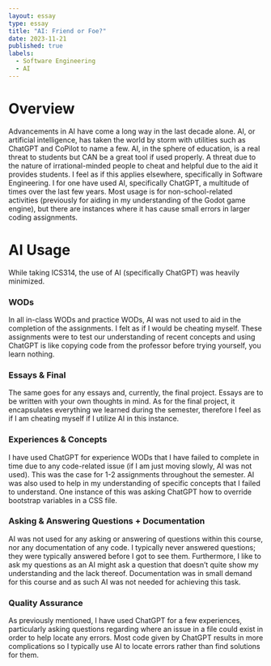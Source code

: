 ```yaml
---
layout: essay
type: essay
title: "AI: Friend or Foe?"
date: 2023-11-21
published: true
labels:
  - Software Engineering
  - AI
---
```


# Overview #

Advancements in AI have come a long way in the last decade alone. AI, or artificial intelligence, has taken the world by storm with utilities such as ChatGPT and CoPilot to name a few. AI, in the sphere of education, is a real threat to students but CAN be a great tool if used properly.  A threat due to the nature of irrational-minded people to cheat and helpful due to the aid it provides students. I feel as if this applies elsewhere, specifically in Software Engineering. I for one have used AI, specifically ChatGPT, a multitude of times over the last few years. Most usage is for non-school-related activities (previously for aiding in my understanding of the Godot game engine), but there are instances where it has cause small errors in larger coding assignments. 

# AI Usage #

While taking ICS314, the use of AI (specifically ChatGPT) was heavily minimized. 

### WODs ###
In all in-class WODs and practice WODs, AI was not used to aid in the completion of the assignments. I felt as if I would be cheating myself. These assignments were to test our understanding of recent concepts and using ChatGPT is like copying code from the professor before trying yourself, you learn nothing. 

### Essays & Final ###
The same goes for any essays and, currently, the final project. Essays are to be written with your own thoughts in mind. As for the final project, it encapsulates everything we learned during the semester, therefore I feel as if I am cheating myself if I utilize AI in this instance. 

### Experiences & Concepts ###
I have used ChatGPT for experience WODs that I have failed to complete in time due to any code-related issue (if I am just moving slowly, AI was not used). This was the case for 1-2 assignments throughout the semester. AI was also used to help in my understanding of specific concepts that I failed to understand. One instance of this was asking ChatGPT how to override bootstrap variables in a CSS file. 

### Asking & Answering Questions + Documentation ###
AI was not used for any asking or answering of questions within this course, nor any documentation of any code. I typically never answered questions; they were typically answered before I got to see them. Furthermore, I like to ask my questions as an AI might ask a question that doesn’t quite show my understanding and the lack thereof. Documentation was in small demand for this course and as such AI was not needed for achieving this task. 

### Quality Assurance ###
As previously mentioned, I have used ChatGPT for a few experiences, particularly asking questions regarding where an issue in a file could exist in order to help locate any errors. Most code given by ChatGPT results in more complications so I typically use AI to locate errors rather than find solutions for them. 

